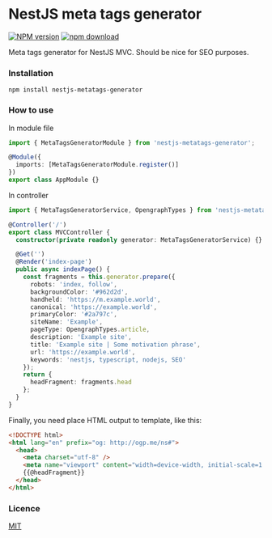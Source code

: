 # NestJS meta tags generator

[![NPM version][npm-image]][npm-url]
[![npm download][download-image]][download-url]

[npm-image]: https://img.shields.io/npm/v/nestjs-metatags-generator.svg?style=flat-square
[npm-url]: https://npmjs.org/package/nestjs-metatags-generator
[download-image]: https://img.shields.io/npm/dm/nestjs-metatags-generator.svg?style=flat-square
[download-url]: https://npmjs.org/package/nestjs-metatags-generator

Meta tags generator for NestJS MVC. Should be nice for SEO purposes.

### Installation

```shell script
npm install nestjs-metatags-generator
```

### How to use

In module file

```typescript
import { MetaTagsGeneratorModule } from 'nestjs-metatags-generator';

@Module({
  imports: [MetaTagsGeneratorModule.register()]
})
export class AppModule {}
```

In controller

```typescript
import { MetaTagsGeneratorService, OpengraphTypes } from 'nestjs-metatags-generator';

@Controller('/')
export class MVCController {
  constructor(private readonly generator: MetaTagsGeneratorService) {}

  @Get('')
  @Render('index-page')
  public async indexPage() {
    const fragments = this.generator.prepare({
      robots: 'index, follow',
      backgroundColor: '#962d2d',
      handheld: 'https://m.example.world',
      canonical: 'https://example.world',
      primaryColor: '#2a797c',
      siteName: 'Example',
      pageType: OpengraphTypes.article,
      description: 'Example site',
      title: 'Example site | Some motivation phrase',
      url: 'https://example.world',
      keywords: 'nestjs, typescript, nodejs, SEO'
    });
    return {
      headFragment: fragments.head
    };
  }
}
```

Finally, you need place HTML output to template, like this:

```html
<!DOCTYPE html>
<html lang="en" prefix="og: http://ogp.me/ns#">
  <head>
    <meta charset="utf-8" />
    <meta name="viewport" content="width=device-width, initial-scale=1.0" />
    {{@headFragment}}
  </head>
</html>
```

### Licence

[MIT](./LICENSE)
